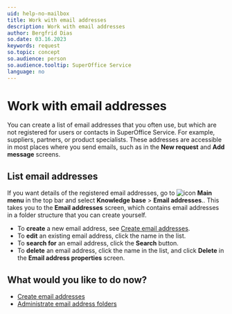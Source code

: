```yaml
---
uid: help-no-mailbox
title: Work with email addresses
description: Work with email addresses
author: Bergfrid Dias
so.date: 03.16.2023
keywords: request
so.topic: concept
so.audience: person
so.audience.tooltip: SuperOffice Service
language: no
---
```


# Work with email addresses

You can create a list of email addresses that you often use, but which are not registered for users or contacts in SuperOffice Service. For example, suppliers, partners, or product specialists. These addresses are accessible in most places where you send emails, such as in the **New request** and **Add message** screens.

## List email addresses

If you want details of the registered email addresses, go to ![icon][img1] **Main menu** in the top bar and select **Knowledge base** > **Email addresses**.. This takes you to the **Email addresses** screen, which contains email addresses in a folder structure that you can create yourself.

* To **create** a new email address, see [Create email addresses][2].
* To **edit** an existing email address, click the name in the list.
* To **search for** an email address, click the **Search** button.
* To **delete** an email address, click the name in the list, and click **Delete** in the **Email address properties** screen.

## What would you like to do now?

* [Create email addresses][2]
* [Administrate email address folders][3]

<!-- Referenced links -->
[2]: add-email-address.md
[3]: manage-folders.md

<!-- Referenced images -->
[img1]: ../../../../../media/icons/main-menu.png

